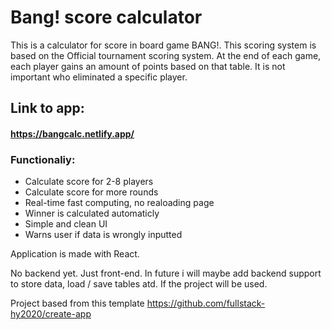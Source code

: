 # Bang! score calculator

This is a calculator for score in board game BANG!. This scoring system is based on the Official tournament scoring system. At the end of each game, each player gains an amount of points based on that table. It is not important who eliminated a specific player.

## Link to app:
#### https://bangcalc.netlify.app/

### Functionaliy:

- Calculate score for 2-8 players
- Calculate score for more rounds
- Real-time fast computing, no realoading page
- Winner is calculated automaticly
- Simple and clean UI
- Warns user if data is wrongly inputted

Application is made with React.

No backend yet. Just front-end. In future i will maybe add backend support to store data, load / save tables atd. If the project will be used.

Project based from this template https://github.com/fullstack-hy2020/create-app
